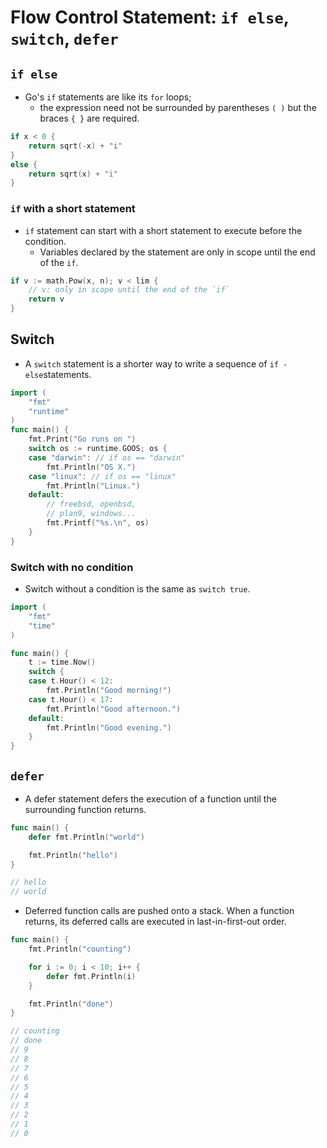# Flow Control Statement: `if else`, `switch`, `defer`

## `if else`

- Go's `if` statements are like its `for` loops;
  - the expression need not be surrounded by parentheses `( )` but the braces `{ }` are required.

```go
if x < 0 {
    return sqrt(-x) + "i"
}
else {
    return sqrt(x) + "i"
}
```

### `if` with a short statement

- `if` statement can start with a short statement to execute before the condition.
  - Variables declared by the statement are only in scope until the end of the `if`.

```go
if v := math.Pow(x, n); v < lim {
    // v: only in scope until the end of the `if`
    return v
}
```

## Switch

- A `switch` statement is a shorter way to write a sequence of `if - else`statements.

```go
import (
	"fmt"
	"runtime"
)
func main() {
	fmt.Print("Go runs on ")
	switch os := runtime.GOOS; os {
	case "darwin": // if os == "darwin"
		fmt.Println("OS X.")
	case "linux": // if os == "linux"
		fmt.Println("Linux.")
	default:
		// freebsd, openbsd,
		// plan9, windows...
		fmt.Printf("%s.\n", os)
	}
}
```

### Switch with no condition

- Switch without a condition is the same as `switch true`.

```go
import (
	"fmt"
	"time"
)

func main() {
	t := time.Now()
	switch {
	case t.Hour() < 12:
		fmt.Println("Good morning!")
	case t.Hour() < 17:
		fmt.Println("Good afternoon.")
	default:
		fmt.Println("Good evening.")
	}
}
```

## `defer`

- A defer statement defers the execution of a function until the surrounding function returns.

```go
func main() {
	defer fmt.Println("world")

	fmt.Println("hello")
}

// hello
// world
```

- Deferred function calls are pushed onto a stack. When a function returns, its deferred calls are executed in last-in-first-out order.

```go
func main() {
	fmt.Println("counting")

	for i := 0; i < 10; i++ {
		defer fmt.Println(i)
	}

	fmt.Println("done")
}

// counting
// done
// 9
// 8
// 7
// 6
// 5
// 4
// 3
// 2
// 1
// 0
```
